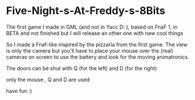 # Five-Night-s-At-Freddy-s-8Bits
The first game I made in GML (and not in Yacc D: ), based on FnaF 1, in BETA and not finished but I will release an other one with new cool things

So I made a Fnaf-like inspired by the pizzaria from the first game. The view is only the camera but you'll have to place your mouse over the (real)
cameras on screen to use the battery and look for the moving animatronics.

The doors can be shut with Q (for the left) and D (for the right)

only the mouse , Q and D are used

have fun :)
